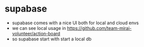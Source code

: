 # supabase
- supabase comes with a nice UI both for local and cloud envs
- we can see local usage in https://github.com/team-mirai-volunteer/action-board
- so supabase start with start a local db 
